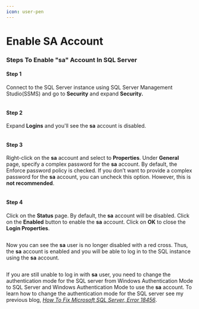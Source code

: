 ```yaml
---
icon: user-pen
---
```


# Enable SA Account

### Steps To Enable "sa" Account In SQL Server

#### Step 1

Connect to the SQL Server instance using SQL Server Management Studio(SSMS) and go to **Security** and expand **Security.**

<figure><img src="https://edge.sitecorecloud.io/fishtankconc21d-getfishtanknext-prod-f347/media/v2/v2-blog/enable-sa-user/1.png" alt=""><figcaption></figcaption></figure>

#### Step 2

Expand **Logins** and you'll see the **sa** account is disabled.

<figure><img src="https://edge.sitecorecloud.io/fishtankconc21d-getfishtanknext-prod-f347/media/v2/v2-blog/enable-sa-user/2.png" alt=""><figcaption></figcaption></figure>

#### Step 3

Right-click on the **sa** account and select to **Properties**. Under **General** page, specify a complex password for the **sa** account. By default, the Enforce password policy is checked. If you don’t want to provide a complex password for the **sa** account, you can uncheck this option. However, this is **not recommended**.

<figure><img src="https://edge.sitecorecloud.io/fishtankconc21d-getfishtanknext-prod-f347/media/v2/v2-blog/enable-sa-user/3.png" alt=""><figcaption></figcaption></figure>

#### Step 4

Click on the **Status** page. By default, the **sa** account will be disabled. Click on the **Enabled** button to enable the **sa** account. Click on **OK** to close the **Login Properties**.

<figure><img src="https://edge.sitecorecloud.io/fishtankconc21d-getfishtanknext-prod-f347/media/v2/v2-blog/enable-sa-user/5.png" alt=""><figcaption></figcaption></figure>

Now you can see the **sa** user is no longer disabled with a red cross. Thus, the **sa** account is enabled and you will be able to log in to the SQL instance using the **sa** account.

<figure><img src="https://edge.sitecorecloud.io/fishtankconc21d-getfishtanknext-prod-f347/media/v2/v2-blog/enable-sa-user/6.jpg" alt=""><figcaption></figcaption></figure>

If you are still unable to log in with **sa** user, you need to change the authentication mode for the SQL server from Windows Authentication Mode to SQL Server and Windows Authentication Mode to use the **sa** account. To learn how to change the authentication mode for the SQL server see my previous blog, [_How To Fix Microsoft SQL Server, Error 18456_](https://www.getfishtank.com/blog/login-failed-error-18456).
